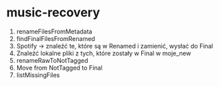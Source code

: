 # music-recovery

1. renameFilesFromMetadata
2. findFinalFilesFromRenamed
3. Spotify -> znaleźć te, które są w Renamed i zamienić, wysłać do Final
4. Znaleźć lokalne pliki z tych, które zostały w Final w moje_new
5. renameRawToNotTagged
6. Move from NotTagged to Final
7. listMissingFiles
